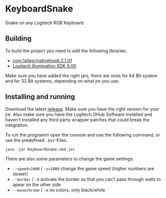 # KeyboardSnake
Snake on any Logitech RGB Keyboard

## Building 
To build the project you need to add the following libraries:
 * [com.1stleg:jnativehook:2.1.01](https://github.com/kwhat/jnativehook)
 * [Logitech Illumination SDK 9.00](https://www.logitechg.com/de-de/innovation/developer-lab.html)
 
Make sure you have added the right jars, there are ones for 64 Bit system and for 32 Bit systems, depending on what jre you use.

## Installing and running

Download the latest [release](https://github.com/joblo2213/KeyboardSnake/releases). Make sure you have the right version for your jre.
Also make sure you have the Logitech GHub Software installed and haven't installed any third party wrapper patches that could break the integration.

To run the programm open the console and use the following command, or use the predefined `.bat`-Files.
```
java -jar KeyboardSnake-x64.jar 
```

There are also some parameters to change the game settings:
 * `--speed=1000` / `-s=1000` change the game speed (higher numbers are slower)
 * `--border` / `-b` activate the border so that you can't pass through walls to apear on the other side
 * `--monochrome` / `-m` no colors, only black/white
